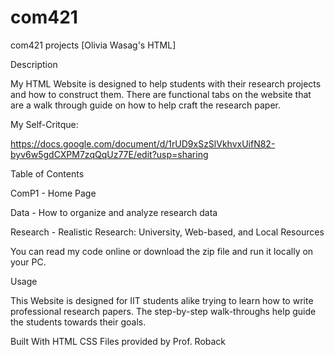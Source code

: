 # com421
 com421 projects
[Olivia Wasag's HTML]

Description

My HTML Website is designed to help students with their research projects and how to construct them. There are functional tabs on the website that are a walk through guide on how to help craft the research paper. 


My Self-Critque:

  https://docs.google.com/document/d/1rUD9xSzSlVkhvxUifN82-byv6w5gdCXPM7zqQqUz77E/edit?usp=sharing

Table of Contents

ComP1 - Home Page 

  Data - How to organize and analyze research data
  
  Research - Realistic Research: University, Web-based, and Local Resources
  
  You can read my code online or download the zip file and run it locally on your PC. 


Usage

  This Website is designed for IIT students alike trying to learn how to write professional research papers. The step-by-step walk-throughs   help guide the students towards their goals.


Built With
  HTML
  CSS
  Files provided by Prof. Roback

